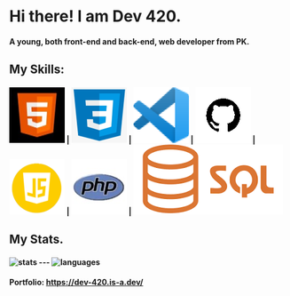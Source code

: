 <h1>Hi there! I am Dev 420.</h1>
<h4>A young, both front-end and back-end, web developer from PK.</h4>
<h2>My Skills:</h2>
<h4><img src="assets/HTML.jpg"> | <img src="assets/CSS.png"> | <img src="assets/VS CODE.png"> | <img src="assets/Github.png"> | <img src="assets/js.png"> | <img src="assets/php.jpg"> | <img src="assets/sql.png"></h4>
<h2>My Stats.</h2>
<h4><img src="https://github-readme-stats.vercel.app/api?username=Dev-420&show_icons=true&theme=algolia" alt="stats"/> --- 
<img src="https://github-readme-stats.vercel.app/api/top-langs/?username=Dev-420&theme=radical&hide=c,objective-c,nim" alt="languages"/></h4>
<h4>Portfolio: <a href="https://dev-420.is-a.dev/">https://dev-420.is-a.dev/</a></h4>
